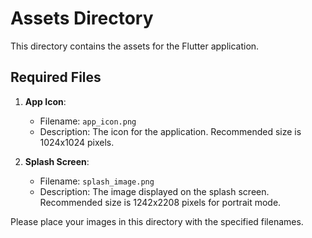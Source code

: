 # Assets Directory

This directory contains the assets for the Flutter application.

## Required Files

1. **App Icon**: 
   - Filename: `app_icon.png`
   - Description: The icon for the application. Recommended size is 1024x1024 pixels.

2. **Splash Screen**: 
   - Filename: `splash_image.png`
   - Description: The image displayed on the splash screen. Recommended size is 1242x2208 pixels for portrait mode.

Please place your images in this directory with the specified filenames.